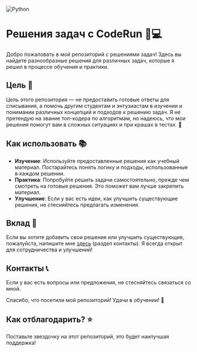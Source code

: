 ![Python](https://img.shields.io/badge/Python-3776AB?style=for-the-badge&logo=python&logoColor=white)

# Решения задач с CodeRun 🐍💻

Добро пожаловать в мой репозиторий с решениями задач! Здесь вы найдете разнообразные решения для различных задач, которые я решил в процессе обучения и практики.

## Цель 🎯

Цель этого репозитория — не предоставить готовые ответы для списывания, а помочь другим студентам и энтузиастам в изучении и понимании различных концепций и подходов к решению задач. Я не претендую на звание топ-кодера по алгоритмам, но надеюсь, что мои решения помогут вам в сложных ситуациях и при крашах в тестах. 💪

## Как использовать 📚

- **Изучение**: Используйте предоставленные решения как учебный материал. Постарайтесь понять логику и подходы, использованные в каждом решении.
- **Практика**: Попробуйте решить задачи самостоятельно, прежде чем смотреть на готовые решения. Это поможет вам лучше закрепить материал.
- **Улучшение**: Если у вас есть идеи, как улучшить существующие решения, не стесняйтесь предлагать изменения.

## Вклад 🤝

Если вы хотите добавить свои решения или улучшить существующие, пожалуйста, напишите мне [здесь](https://github.com/Antonoof) (раздел контакты). Я всегда открыт для сотрудничества и улучшений!

## Контакты 📞

Если у вас есть вопросы или предложения, не стесняйтесь связаться со мной.

Спасибо, что посетили мой репозиторий! Удачи в обучении! 🚀

## Как отблагодарить? ⭐

Поставьте звездочку на этот репозиторий, это будет наилучшая поддержка!
